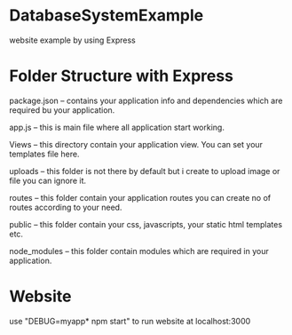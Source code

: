 # DatabaseSystemExample

website example by using Express 


# Folder Structure with Express

package.json  – contains your application info and dependencies which are required bu your application.

app.js – this is main file where all application start working.

Views – this directory contain your application view. You can set your templates file here.

uploads – this folder is not there by default but i create to upload image or file you can ignore it.

routes – this folder contain your application routes you can create no of routes according to your need.

public – this folder contain your css, javascripts, your static html templates etc.

node_modules – this folder contain modules which are required in your application.

# Website 

use "DEBUG=myapp* npm start" to run website at localhost:3000 
